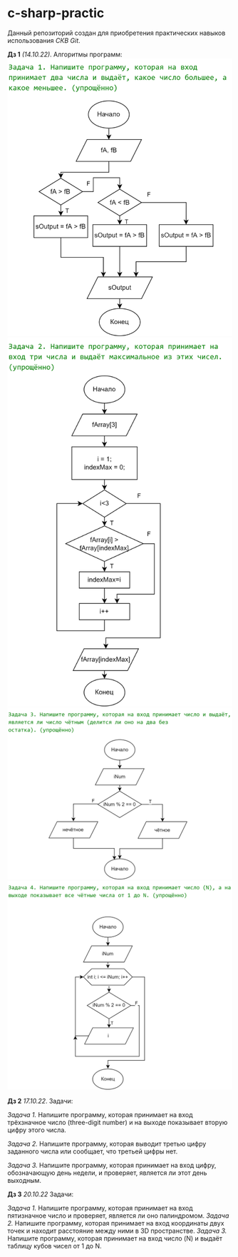 # c-sharp-practic

Данный репозиторий создан для приобретения практических навыков использования *СКВ Git*.

**Дз 1** *(14.10.22)*. Алгоритмы программ:
![Не удалось загрузить](/homeworks/homework1/hw1_1.png)
![Не удалось загрузить](/homeworks/homework1/hw1_2.png)
![Не удалось загрузить](/homeworks/homework1/hw1_3.png)
![Не удалось загрузить](/homeworks/homework1/hw1_4.png)

**Дз 2** *17.10.22*. Задачи:

*Задача 1.* Напишите программу, которая принимает на вход трёхзначное число (three-digit number) и на выходе показывает вторую цифру этого числа.

*Задача 2.* Напишите программу, которая выводит третью цифру заданного числа или сообщает, что третьей цифры нет.

*Задача 3.* Напишите программу, которая принимает на вход цифру, обозначающую день недели, и проверяет, является ли этот день выходным.

**Дз 3** *20.10.22* Задачи:

*Задача 1.* Напишите программу, которая принимает на вход пятизначное число и проверяет, является ли оно палиндромом.
*Задача 2.* Напишите программу, которая принимает на вход координаты двух точек и находит расстояние между ними в 3D пространстве.
*Задача 3.* Напишите программу, которая принимает на вход число (N) и выдаёт таблицу кубов чисел от 1 до N.